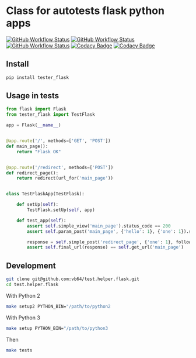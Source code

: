 # Class for autotests flask python apps
[![GitHub Workflow Status](https://img.shields.io/github/actions/workflow/status/vb64/test.helper.flask/pep257.yml?label=Pep257&style=plastic&branch=master)](https://github.com/vb64/test.helper.flask/actions?query=workflow%3Apep257)
[![GitHub Workflow Status](https://img.shields.io/github/actions/workflow/status/vb64/test.helper.flask/py2.yml?label=Python%202.7&style=plastic&branch=master)](https://github.com/vb64/test.helper.flask/actions?query=workflow%3Apy2)
[![GitHub Workflow Status](https://img.shields.io/github/actions/workflow/status/vb64/test.helper.flask/py3.yml?label=Python%203.7-3.10&style=plastic&branch=master)](https://github.com/vb64/test.helper.flask/actions?query=workflow%3Apy3)
[![Codacy Badge](https://app.codacy.com/project/badge/Coverage/7b91398bad9f4f3db99b727f3b225d6b)](https://app.codacy.com/gh/vb64/test.helper.flask/dashboard?utm_source=gh&utm_medium=referral&utm_content=&utm_campaign=Badge_coverage)
[![Codacy Badge](https://app.codacy.com/project/badge/Grade/7b91398bad9f4f3db99b727f3b225d6b)](https://app.codacy.com/gh/vb64/test.helper.flask/dashboard?utm_source=gh&utm_medium=referral&utm_content=&utm_campaign=Badge_grade)

## Install
```bash
pip install tester_flask
```

## Usage in tests

```python
from flask import Flask
from tester_flask import TestFlask

app = Flask(__name__)


@app.route('/', methods=['GET', 'POST'])
def main_page():
    return "Flask OK"


@app.route('/redirect', methods=['POST'])
def redirect_page():
    return redirect(url_for('main_page'))


class TestFlaskApp(TestFlask):

    def setUp(self):
        TestFlask.setUp(self, app)

    def test_app(self):
        assert self.simple_view('main_page').status_code == 200
        assert self.param_post('main_page', {'hello': 1}, {'one': 1}).status_code == 200

        response = self.simple_post('redirect_page', {'one': 1}, follow=False)
        assert self.final_url(response) == self.get_url('main_page')

```

## Development

```bash
git clone git@github.com:vb64/test.helper.flask.git
cd test.helper.flask
```

With Python 2

```bash
make setup2 PYTHON_BIN="/path/to/python2
```

With Python 3

```bash
make setup PYTHON_BIN="/path/to/python3
```

Then

```bash
make tests
```
